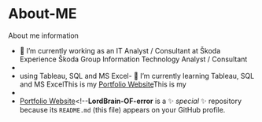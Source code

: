 # About-ME
About me information

- 🔭 I’m currently working as an IT Analyst / Consultant at Škoda Experience Škoda Group Information Technology Analyst / Consultant
-
- using Tableau, SQL and MS Excel- 🌱 I’m currently learning Tableau, SQL and MS ExcelThis is my <a href="www.test.com" target="_blank">Portfolio Website</a>This is my
-
- <a href="test.cz" target="_blank" >Portfolio Website</a><!--**LordBrain-OF-error** is a ✨ _special_ ✨ repository because its `README.md` (this file) appears on your GitHub profile.
